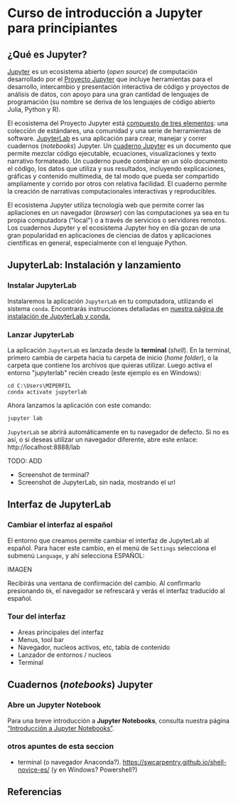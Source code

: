 # Curso de introducción a Jupyter para principiantes

## ¿Qué es Jupyter?

[Jupyter](https://es.wikipedia.org/wiki/Proyecto_Jupyter) es un ecosistema abierto (*open source*) de computación desarrollado por el [Proyecto Jupyter](https://jupyter.org/) que incluye herramientas para el desarrollo, intercambio y presentación interactiva de código y proyectos de análisis de datos, con apoyo para una gran cantidad de lenguajes de programación (su nombre se deriva de los lenguajes de código abierto Julia, Python y R). 

El ecosistema del Proyecto Jupyter está [compuesto de tres elementos](https://jupyter4edu.github.io/jupyter-edu-book/why-we-use-jupyter-notebooks.html#but-first-what-is-jupyter-notebook): una colección de estándares, una comunidad y una serie de herramientas de software. [JupyterLab](https://jupyterlab.readthedocs.io/en/stable/) es una aplicación para crear, manejar y correr cuadernos (*notebooks*) Jupyter. Un [cuaderno Jupyter](https://jupyter-notebook.readthedocs.io/en/latest/) es un documento que permite mezclar código ejecutable, ecuaciones, visualizaciones y texto narrativo formateado. Un cuaderno puede combinar en un sólo documento el código, los datos que utiliza y sus resultados, incluyendo explicaciones, gráficas y contenido multimedia, de tal modo que pueda ser compartido ampliamente y corrido por otros con relativa facilidad. El cuaderno permite la creación de narrativas computacionales interactivas y reproducibles.

El ecosistema Jupyter utiliza tecnología web que permite correr las apliaciones en un navegador (*browser*) con las computaciones ya sea en tu propia computadora ("local") o a través de servicios o servidores remotos. Los cuadernos Jupyter y el ecosistema Jupyter hoy en día gozan de una gran popularidad en aplicaciones de ciencias de datos y aplicaciones científicas en general, especialmente con el lenguaje Python.

## JupyterLab: Instalación y lanzamiento

### Instalar JupyterLab

Instalaremos la aplicación `JupyterLab` en tu computadora, utilizando el sistema `conda`. Encontrarás instrucciones detalladas en [nuestra página de instalación de JupyterLab y conda.](instalacion-jlab-conda.md)

### Lanzar JupyterLab

La aplicación `JupyterLab` es lanzada desde la **terminal** (*shell*). En la terminal, primero cambia de carpeta hacia tu carpeta de inicio (*home folder*), o la carpeta que contiene los archivos que quieras utilizar. Luego activa el entorno "jupyterlab" recién creado (este ejemplo es en Windows):

```
cd C:\Users\MIPERFIL
conda activate jupyterlab
```

Ahora lanzamos la aplicación con este comando:

```bash
jupyter lab
```

`JupyterLab` se abrirá automáticamente en tu navegador de defecto. Si no es así, o si deseas utilizar un navegador diferente, abre este enlace: http://localhost:8888/lab

TODO: ADD
- Screenshot de terminal?
- Screenshot de JupyterLab, sin nada, mostrando el url

## Interfaz de JupyterLab

### Cambiar el interfaz al español

El entorno que creamos permite cambiar el interfaz de JupyterLab al español. Para hacer este cambio, en el menú de `Settings` selecciona el submenú `Language`, y ahí selecciona ESPAÑOL:

IMAGEN

Recibirás una ventana de confirmación del cambio. Al confirmarlo presionando `Ok`, el navegador se refrescará y verás el interfaz traducido al español.

### Tour del interfaz

- Areas principales del interfaz
- Menus, tool bar
- Navegador, nucleos activos, etc, tabla de contenido
- Lanzador de entornos / nucleos
- Terminal

## Cuadernos (*notebooks*) Jupyter



### Abre un Jupyter Notebook

Para una breve introducción a **Jupyter Notebooks**, consulta nuestra página [“Introducción a Jupyter Notebooks”](https://datacarpentry.org/python-ecology-lesson-es/jupyter_notebooks/index.html).


### otros apuntes de esta seccion

- terminal (o navegador Anaconda?). https://swcarpentry.github.io/shell-novice-es/ (y en Windows? Powershell?)


## Referencias

